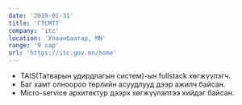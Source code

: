 ```yaml
---
date: '2019-01-31'
title: 'ГТСМТТ'
company: 'itc'
location: 'Улаанбаатар, MN'
range: '9 сар'
url: 'https://itc.gov.mn/home'
---
```


- TAIS(Татварын удирдлагын систем)-ын fullstack хөгжүүлэгч.
- Баг хамт олноороо төрлийн асуудлууд дээр ажилч байсан.
- Micro-service архитектур дээрх хөгжүүлэлтээ хийдэг байсан.

